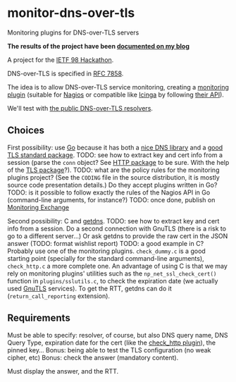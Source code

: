 # monitor-dns-over-tls
Monitoring plugins for DNS-over-TLS servers

**The results of the project have been
[documented on my blog](http://www.bortzmeyer.org/monitor-dns-over-tls.html)**

A project for the [IETF 98 Hackathon](https://www.ietf.org/hackathon/98-hackathon.html).

DNS-over-TLS is specified in
[RFC 7858](https://www.rfc-editor.org/info/rfc7858).

The idea is to allow DNS-over-TLS service monitoring, creating a
[monitoring plugin](https://www.monitoring-plugins.org/) (suitable for
[Nagios](https://www.nagios.org/)
or compatible like [Icinga](https://www.icinga.com/) by following [their API](https://assets.nagios.com/downloads/nagioscore/docs/nagioscore/3/en/pluginapi.html)). 

We'll test with [the public DNS-over-TLS
resolvers](https://portal.sinodun.com/wiki/display/TDNS/DNS-over-TLS+test+servers).

## Choices

First possibility: use [Go](https://golang.org/) because it has both a
[nice DNS library](https://miek.nl/2014/August/16/go-dns-package/) and
a
[good TLS standard package](https://golang.org/pkg/crypto/tls/). TODO:
see how to extract key and cert info from a session (parse the `conn`
object? See [HTTP package](https://golang.org/pkg/net/http) to be
sure. With the help of
the [TLS package](https://golang.org/pkg/crypto/tls/)?). TODO: what are
the policy rules for the monitoring plugins project? (See the `CODING`
file in the source distribution, it is mostly source code presentation
details.) Do they accept
plugins written in Go? TODO: is it possible to follow exactly the
rules of the Nagios API in Go (command-line arguments, for instance?)
TODO: once done, publish on [Monitoring Exchange](http://monitoringexchange.org)

Second possibility: C and [getdns](https://getdnsapi.net/). TODO:
see how to extract key and cert info from a session. Do a second
connection with GnuTLS (there is a risk to go to a different server…)
Or ask getdns to provide the raw cert in the JSON answer (TODO: format
wishlist report) TODO: a good
example in C? Probably use one of the monitoring
plugins. `check_dummy.c` is a good starting point (specially for the
standard command-line arguments), `check_http.c` a more complete
one. An advantage of using C is that we may rely on monitoring
plugins' utilities such as the `np_net_ssl_check_cert()` function in
`plugins/sslutils.c`, to check the expiration date (we actually used
[GnuTLS](https://gnutls.org) services). To get the RTT,
getdns can do it (`return_call_reporting` extension).


## Requirements

Must be able to specify: resolver, of course, but also DNS query name,
DNS Query Type, expiration date for the cert (like the
[check_http plugin](https://www.monitoring-plugins.org/doc/man/check_http.html)),
the pinned key… Bonus: being able to test the TLS configuration (no
weak cipher, etc) Bonus: check the answer (mandatory content).

Must display the answer, and the RTT. 
